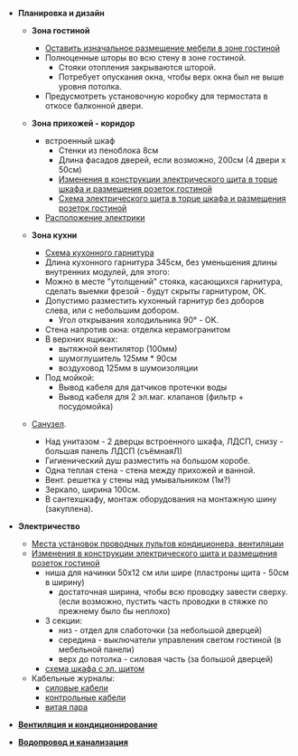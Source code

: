 * **Планировка и дизайн**

    * **Зона гостиной**
        * [Оставить изначальное размещение мебели в зоне гостиной](../v2/design/screenshots/living-room-1.png)
        * Полноценные шторы во всю стену в зоне гостиной.
          * Стояки отопления закрываются шторой.
          * Потребует опускания окна, чтобы верх окна был не выше уровня потолка.
        * Предусмотреть установочную коробку для термостата в откосе балконной двери.

    * **Зона прихожей - коридор**
      * встроенный шкаф
        * Стенки из пеноблока 8см
        * Длина фасадов дверей, если возможно, 200см (4 двери x 50см)
        * [Изменения в конструкции электрического щита в торце шкафа и размещения розеток гостиной](design/screenshots/power-distribution-cabinet-1.png)
        * [Схема электрического щита в торце шкафа и размещения розеток гостиной](electricity/2d_plans/power_box_layout.svg)
      * [Расположение электрики](electricity/2d_plans/corridor__s.png)

     * **Зона кухни**
        * [Схема кухонного гарнитура](design/2d_plans/kitchen__set.png)
        * Длина кухонного гарнитура 345см, без уменьшения длины внутренних модулей, для этого:
        * Можно в месте "утолщений" стояка, касающихся гарнитура, сделать выемки фрезой - будут скрыты гарнитуром, ОК.
        * Допустимо разместить кухонный гарнитур без доборов слева, или с небольшим добором.
          * Угол открывания холодильника 90° - OK.
        * Стена напротив окна: отделка керамогранитом
        * В верхних ящиках:
          * вытяжной вентилятор (100мм)
          * шумоглушитель 125мм * 90см 
          * воздуховод 125мм в шумоизоляции
        * Под мойкой:
          * Вывод кабеля для датчиков протечки воды
          * Вывод кабеля для 2 эл.маг. клапанов (фильтр + посудомойка)

    * [Санузел](design/screenshots/bathroom-1.png).
      * Над унитазом - 2 дверцы встроенного шкафа, ЛДСП, снизу - большая панель ЛДСП (съёмнаяЛ)
      * Гигиенический душ разместить на большом коробе.
      * Одна теплая стена - стена между прихожей и ванной.
      * Вент. решетка у стены над умывальником (1м?)
      * Зеркало, ширина 100см.
      * В сантехшкафу, монтаж оборудования на монтажную шину (закуплена).

* **Электричество**
  * [Места установок проводных пультов кондиционера, вентиляции](electricity/2d_plans/corridor__s.png)
  * [Изменения в конструкции электрического щита и размещения розеток гостиной](design/screenshots/power-distribution-cabinet-1.png)
    * ниша для начинки 50x12 см или шире (пластроны щита - 50см в ширину)
      * достаточная ширина, чтобы всю проводку завести сверху. (если возможно, пустить часть проводки в стяжке по прежнему было бы неплохо)
    * 3 секции:
      * низ - отдел для слаботочки (за небольшой дверцей)
      * середина - выключатели управления светом гостиной (в мебельной панели)
      * верх до потолка - силовая часть (за большой дверцей)
    * [схема шкафа с эл. щитом](electricity/2d_plans/power_box_layout.svg)
  * Кабельные журналы:
    * [силовые кабели](electricity/cable_lists/power.md)
    * [контрольные кабели](electricity/cable_lists/control.md)
    * [витая пара](electricity/cable_lists/utp.md)

* [**Вентиляция и кондиционирование**](hvac/index.md)
* [**Водопровод и канализация**](plumbing/index.md)

